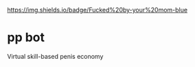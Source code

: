 https://img.shields.io/badge/Fucked%20by-your%20mom-blue
# pp bot
Virtual skill-based penis economy
